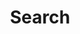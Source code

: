 ---
title: "Search" # in any language you want
layout: "search" # is necessary
# url: "/archive"
# description: "Description for Search"
summary: "search"
placeholder: "search ↵"
---